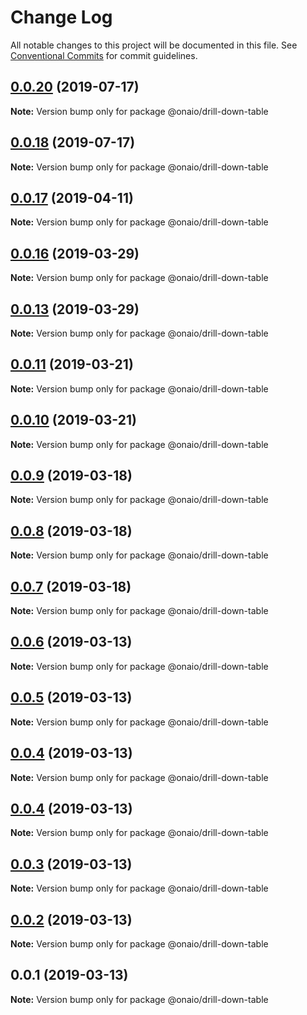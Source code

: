 # Change Log

All notable changes to this project will be documented in this file.
See [Conventional Commits](https://conventionalcommits.org) for commit guidelines.

## [0.0.20](https://github.com/onaio/js-tools/compare/@onaio/drill-down-table@0.0.18...@onaio/drill-down-table@0.0.20) (2019-07-17)

**Note:** Version bump only for package @onaio/drill-down-table

## [0.0.18](https://github.com/onaio/js-tools/compare/@onaio/drill-down-table@0.0.17...@onaio/drill-down-table@0.0.18) (2019-07-17)

**Note:** Version bump only for package @onaio/drill-down-table

## [0.0.17](https://github.com/onaio/js-tools/compare/@onaio/drill-down-table@0.0.16...@onaio/drill-down-table@0.0.17) (2019-04-11)

**Note:** Version bump only for package @onaio/drill-down-table

## [0.0.16](https://github.com/onaio/js-tools/compare/@onaio/drill-down-table@0.0.13...@onaio/drill-down-table@0.0.16) (2019-03-29)

**Note:** Version bump only for package @onaio/drill-down-table

## [0.0.13](https://github.com/onaio/js-tools/compare/@onaio/drill-down-table@0.0.11...@onaio/drill-down-table@0.0.13) (2019-03-29)

**Note:** Version bump only for package @onaio/drill-down-table

## [0.0.11](https://github.com/onaio/js-tools/compare/@onaio/drill-down-table@0.0.10...@onaio/drill-down-table@0.0.11) (2019-03-21)

**Note:** Version bump only for package @onaio/drill-down-table

## [0.0.10](https://github.com/onaio/js-tools/compare/@onaio/drill-down-table@0.0.9...@onaio/drill-down-table@0.0.10) (2019-03-21)

**Note:** Version bump only for package @onaio/drill-down-table

## [0.0.9](https://github.com/onaio/js-tools/compare/@onaio/drill-down-table@0.0.8...@onaio/drill-down-table@0.0.9) (2019-03-18)

**Note:** Version bump only for package @onaio/drill-down-table

## [0.0.8](https://github.com/onaio/js-tools/compare/@onaio/drill-down-table@0.0.7...@onaio/drill-down-table@0.0.8) (2019-03-18)

**Note:** Version bump only for package @onaio/drill-down-table

## [0.0.7](https://github.com/onaio/js-tools/compare/@onaio/drill-down-table@0.0.6...@onaio/drill-down-table@0.0.7) (2019-03-18)

**Note:** Version bump only for package @onaio/drill-down-table

## [0.0.6](https://github.com/onaio/js-tools/compare/@onaio/drill-down-table@0.0.5...@onaio/drill-down-table@0.0.6) (2019-03-13)

**Note:** Version bump only for package @onaio/drill-down-table

## [0.0.5](https://github.com/onaio/js-tools/compare/@onaio/drill-down-table@0.0.3...@onaio/drill-down-table@0.0.5) (2019-03-13)

**Note:** Version bump only for package @onaio/drill-down-table

## [0.0.4](https://github.com/onaio/js-tools/compare/@onaio/drill-down-table@0.0.3...@onaio/drill-down-table@0.0.4) (2019-03-13)

**Note:** Version bump only for package @onaio/drill-down-table

## [0.0.4](https://github.com/onaio/js-tools/compare/@onaio/drill-down-table@0.0.3...@onaio/drill-down-table@0.0.4) (2019-03-13)

**Note:** Version bump only for package @onaio/drill-down-table

## [0.0.3](https://github.com/onaio/js-tools/compare/@onaio/drill-down-table@0.0.2...@onaio/drill-down-table@0.0.3) (2019-03-13)

**Note:** Version bump only for package @onaio/drill-down-table

## [0.0.2](https://github.com/onaio/js-tools/compare/@onaio/drill-down-table@0.0.1...@onaio/drill-down-table@0.0.2) (2019-03-13)

**Note:** Version bump only for package @onaio/drill-down-table

## 0.0.1 (2019-03-13)

**Note:** Version bump only for package @onaio/drill-down-table
